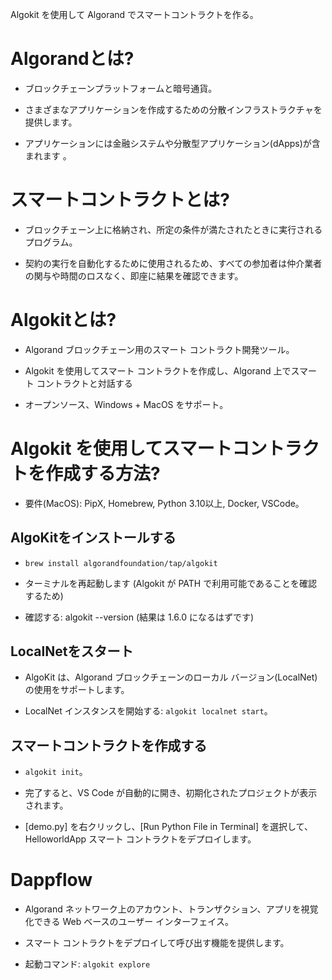 
Algokit を使用して Algorand でスマートコントラクトを作る。

  

# Algorandとは?

- ブロックチェーンプラットフォームと暗号通貨。

- さまざまなアプリケーションを作成するための分散インフラストラクチャを提供します。

- アプリケーションには金融システムや分散型アプリケーション(dApps)が含まれます 。  


# スマートコントラクトとは?

- ブロックチェーン上に格納され、所定の条件が満たされたときに実行されるプログラム。

- 契約の実行を自動化するために使用されるため、すべての参加者は仲介業者の関与や時間のロスなく、即座に結果を確認できます。
 

# Algokitとは?

- Algorand ブロックチェーン用のスマート コントラクト開発ツール。

- Algokit を使用してスマート コントラクトを作成し、Algorand 上でスマート コントラクトと対話する

- オープンソース、Windows + MacOS をサポート。

  

# Algokit を使用してスマートコントラクトを作成する方法?

- 要件(MacOS): PipX, Homebrew, Python 3.10以上, Docker, VSCode。

  

## AlgoKitをインストールする

- `brew install algorandfoundation/tap/algokit`

- ターミナルを再起動します (Algokit が PATH で利用可能であることを確認するため)

- 確認する: algokit --version (結果は 1.6.0 になるはずです)

  

## LocalNetをスタート

- AlgoKit は、Algorand ブロックチェーンのローカル バージョン(LocalNet)の使用をサポートします。

- LocalNet インスタンスを開始する: `algokit localnet start`。

  

## スマートコントラクトを作成する

- `algokit init`。

- 完了すると、VS Code が自動的に開き、初期化されたプロジェクトが表示されます。 

- [demo.py] を右クリックし、[Run Python File in Terminal] を選択して、HelloworldApp スマート コントラクトをデプロイします。

  

# Dappflow

- Algorand ネットワーク上のアカウント、トランザクション、アプリを視覚化できる Web ベースのユーザー インターフェイス。

- スマート コントラクトをデプロイして呼び出す機能を提供します。

- 起動コマンド: `algokit explore`






